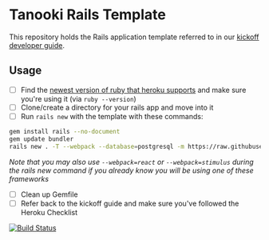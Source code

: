 # Tanooki Rails Template

This repository holds the Rails application template referred to in our
[kickoff developer guide][ko].

[ko]: https://github.com/TanookiLabs/developer-guides/blob/master/web/kickoff.md

## Usage

- [ ] Find the [newest version of ruby that heroku supports][h] and make sure you're using it (via `ruby --version`)
- [ ] Clone/create a directory for your rails app and move into it
- [ ] Run `rails new` with the template with these commands:

```bash
gem install rails --no-document
gem update bundler
rails new . -T --webpack --database=postgresql -m https://raw.githubusercontent.com/TanookiLabs/tanooki-rails-template/master/rails-kickoff-template.rb
```

_Note that you may also use `--webpack=react` or `--webpack=stimulus` during the
rails new command if you already know you will be using one of these frameworks_

- [ ] Clean up Gemfile
- [ ] Refer back to the kickoff guide and make sure you've followed the Heroku
      Checklist
      
[h]: https://devcenter.heroku.com/articles/ruby-support#supported-runtimes

[![Build Status](https://semaphoreci.com/api/v1/tanookilabs/tanooki-rails-template/branches/master/badge.svg)](https://semaphoreci.com/tanookilabs/tanooki-rails-template)
